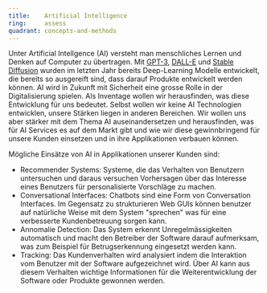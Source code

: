 ```yaml
---
title:    Artificial Intelligence  
ring:     assess  
quadrant: concepts-and-methods
---
```


Unter Artificial Intellgence (AI) versteht man menschliches Lernen und Denken auf Computer zu übertragen.
Mit [GPT-3](gpt-3), [DALL-E](dall-e) und [Stable Diffusion](stable-diff) wurden im letzten Jahr bereits Deep-Learning
Modelle entwickelt, die bereits so ausgereift sind, dass darauf Produkte entwickelt werden können. AI wird in Zukunft
mit Sicherheit eine grosse Rolle in der Digitalisierung spielen. Als Inventage wollen wir herausfinden, was diese
Entwicklung für uns bedeutet. Selbst wollen wir keine AI Technologien entwicklen, unsere Stärken liegen in anderen
Bereichen. Wir wollen uns aber stärker mit dem Thema AI auseinandersetzen und herausfinden, was für AI Services es auf
dem Markt gibt und wie wir diese gewinnbringend für unsere Kunden einsetzen und in ihre Applikationen verbauen können.

Mögliche Einsätze von AI in Applikationen unserer Kunden sind:

- Recommender Systems: Systeme, die das Verhalten von Benutzern untersuchen und daraus versuchen Vorhersagen über das
  Interesse eines Benutzers für personalisierte Vorschläge zu machen.
- Conversational Interfaces: Chatbots sind eine Form von Conversation Interfaces. Im Gegensatz zu strukturieren Web GUIs
  können benutzer auf natürliche Weise mit dem System "sprechen" was für eine verbesserte Kundenbetreuung sorgen kann.
- Annomalie Detection: Das System erkennt Unregelmässigkeiten automatisch und macht den Betreiber der Software darauf
  aufmerksam, was zum Beispiel für Betrugserkennung eingesetzt werden kann.
- Tracking: Das Kundenverhalten wird analysiert indem die Interaktion vom Benutzer mit der Software aufgezeichnet wird.
  Über AI kann aus diesem Verhalten wichtige Informationen für die Weiterentwicklung der Software oder Produkte gewonnen
  werden.

[gpt-3]: https://openai.com/blog/gpt-3-apps/
[dall-e]: https://openai.com/dall-e-2/
[stable-diff]: https://stablediffusionweb.com/